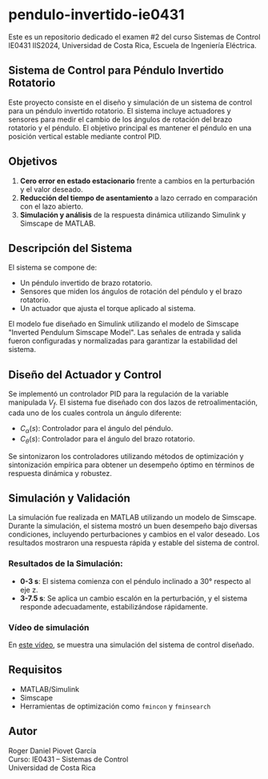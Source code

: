 # pendulo-invertido-ie0431

Este es un repositorio dedicado el examen #2 del curso Sistemas de Control IE0431 IIS2024, Universidad de Costa Rica, Escuela de Ingeniería Eléctrica. 

## Sistema de Control para Péndulo Invertido Rotatorio

Este proyecto consiste en el diseño y simulación de un sistema de control para un péndulo invertido rotatorio. El sistema incluye actuadores y sensores para medir el cambio de los ángulos de rotación del brazo rotatorio y el péndulo. El objetivo principal es mantener el péndulo en una posición vertical estable mediante control PID.

## Objetivos

1. **Cero error en estado estacionario** frente a cambios en la perturbación y el valor deseado.
2. **Reducción del tiempo de asentamiento** a lazo cerrado en comparación con el lazo abierto.
3. **Simulación y análisis** de la respuesta dinámica utilizando Simulink y Simscape de MATLAB.

## Descripción del Sistema

El sistema se compone de:

- Un péndulo invertido de brazo rotatorio.
- Sensores que miden los ángulos de rotación del péndulo y el brazo rotatorio.
- Un actuador que ajusta el torque aplicado al sistema.

El modelo fue diseñado en Simulink utilizando el modelo de Simscape "Inverted Pendulum Simscape Model". Las señales de entrada y salida fueron configuradas y normalizadas para garantizar la estabilidad del sistema.

## Diseño del Actuador y Control

Se implementó un controlador PID para la regulación de la variable manipulada $` V_f `$. El sistema fue diseñado con dos lazos de retroalimentación, cada uno de los cuales controla un ángulo diferente:

- $` C_\alpha(s) `$: Controlador para el ángulo del péndulo.
- $` C_\theta(s) `$: Controlador para el ángulo del brazo rotatorio.

Se sintonizaron los controladores utilizando métodos de optimización y sintonización empírica para obtener un desempeño óptimo en términos de respuesta dinámica y robustez.

## Simulación y Validación

La simulación fue realizada en MATLAB utilizando un modelo de Simscape. Durante la simulación, el sistema mostró un buen desempeño bajo diversas condiciones, incluyendo perturbaciones y cambios en el valor deseado. Los resultados mostraron una respuesta rápida y estable del sistema de control.

### Resultados de la Simulación:

- **0-3 s**: El sistema comienza con el péndulo inclinado a 30° respecto al eje z.
- **3-7.5 s**: Se aplica un cambio escalón en la perturbación, y el sistema responde adecuadamente, estabilizándose rápidamente.

### Vídeo de simulación

En [este vídeo](https://youtu.be/KwJOqnFWYP8), se muestra una simulación del sistema de control diseñado.

## Requisitos

- MATLAB/Simulink
- Simscape
- Herramientas de optimización como `fmincon` y `fminsearch`

## Autor

Roger Daniel Piovet García  
Curso: IE0431 – Sistemas de Control  
Universidad de Costa Rica
